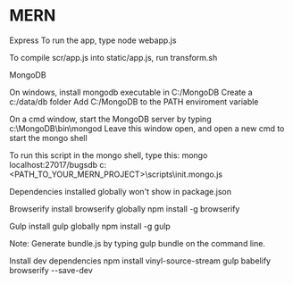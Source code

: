 # MERN

Express
To run the app, type
 node webapp.js

To compile scr/app.js into static/app.js, run transform.sh


MongoDB 

On windows, install mongodb executable in C:/MongoDB
Create a c:/data/db folder
Add C:/MongoDB to the PATH enviroment variable

On a cmd window, start the MongoDB server by typing c:\MongoDB\bin\mongod
Leave this window open, and open a new cmd to start the mongo shell

To run this script in the mongo shell, type this:
mongo localhost:27017/bugsdb c:\<PATH_TO_YOUR_MERN_PROJECT>\scripts\init.mongo.js

Dependencies installed globally won't show in package.json

Browserify
install browserify globally
npm install -g browserify

Gulp
install gulp globally
npm install -g gulp

Note: Generate bundle.js by typing gulp bundle on the command line.

Install dev dependencies
npm install vinyl-source-stream gulp babelify browserify --save-dev
